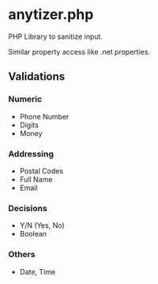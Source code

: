 # anytizer.php

PHP Library to sanitize input.

Similar property access like .net properties.

## Validations

### Numeric
  - Phone Number
  - Digits
  - Money

### Addressing
  - Postal Codes
  - Full Name
  - Email

### Decisions
  - Y/N (Yes, No)
  - Boolean

### Others
  - Date, Time

